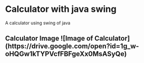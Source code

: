# Calculator with java swing
A calculator using swing of java
<h2> Calculator Image
![Image of Calculator](https://drive.google.com/open?id=1g_w-oHQGw1kTYPVcfFBFgeXx0MsASyQe)
